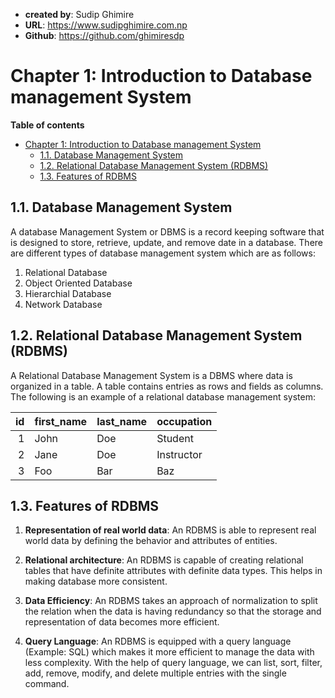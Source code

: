 - **created by**: Sudip Ghimire
- **URL**: https://www.sudipghimire.com.np
- **Github**: https://github.com/ghimiresdp


# Chapter 1: Introduction to Database management System


**Table of contents**
- [Chapter 1: Introduction to Database management System](#chapter-1-introduction-to-database-management-system)
  - [1.1. Database Management System](#11-database-management-system)
  - [1.2. Relational Database Management System (RDBMS)](#12-relational-database-management-system-rdbms)
  - [1.3. Features of RDBMS](#13-features-of-rdbms)


## 1.1. Database Management System

A database Management System or DBMS is a record keeping software that is designed to store, retrieve, update, and remove date in a database. There are different types of database management system which are as follows:

1. Relational Database
2. Object Oriented Database
3. Hierarchial Database
4. Network Database


## 1.2. Relational Database Management System (RDBMS)
A Relational Database Management System is a DBMS  where data is organized in a table. A table contains entries as rows and fields as columns. The following is an example of a relational database management system:

|   id | first_name | last_name | occupation |
| ---: | ---------- | --------- | ---------- |
|    1 | John       | Doe       | Student    |
|    2 | Jane       | Doe       | Instructor |
|    3 | Foo        | Bar       | Baz        |


## 1.3. Features of RDBMS

1. **Representation of real world data**: An RDBMS is able to represent real world data by defining the behavior and attributes of entities.

2. **Relational architecture**: An RDBMS is capable of creating relational tables that have definite attributes with definite data types. This helps in making database more consistent.

3. **Data Efficiency**: An RDBMS takes an approach of normalization to split the relation when the data is having redundancy so that the storage and representation of data becomes more efficient.

4. **Query Language**: An RDBMS is equipped with a query language (Example: SQL) which makes it more efficient to manage the data with less complexity. With the help of query language, we can list, sort, filter, add, remove, modify, and delete multiple entries with the single command.
